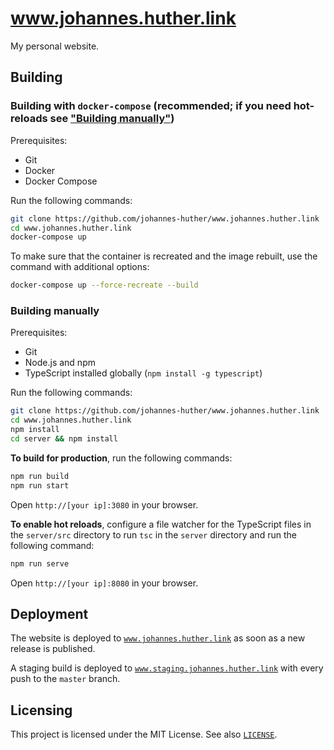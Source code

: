# www.johannes.huther.link
My personal website.

## Building
### Building with `docker-compose` (recommended; if you need hot-reloads see ["Building manually"](#building-manually))
Prerequisites:
- Git
- Docker
- Docker Compose

Run the following commands:
```sh
git clone https://github.com/johannes-huther/www.johannes.huther.link
cd www.johannes.huther.link
docker-compose up
```

To make sure that the container is recreated and the image rebuilt, use the command with additional options:
```sh
docker-compose up --force-recreate --build
```

### Building manually
Prerequisites:
- Git
- Node.js and npm
- TypeScript installed globally (`npm install -g typescript`)

Run the following commands:
```sh
git clone https://github.com/johannes-huther/www.johannes.huther.link
cd www.johannes.huther.link
npm install
cd server && npm install
```

**To build for production**, run the following commands:
```sh
npm run build
npm run start
```
Open `http://[your ip]:3080` in your browser.


**To enable hot reloads**, configure a file watcher for the TypeScript files in the `server/src` directory to run `tsc` in the `server` directory and run the following command:
```sh
npm run serve
```
Open `http://[your ip]:8080` in your browser.

## Deployment
The website is deployed to [`www.johannes.huther.link`](https://www.johannes.huther.link) as soon as a new release is published.

A staging build is deployed to [`www.staging.johannes.huther.link`](https://www.staging.johannes.huther.link) with every push to the `master` branch.

## Licensing
This project is licensed under the MIT License. See also [`LICENSE`](LICENSE).
